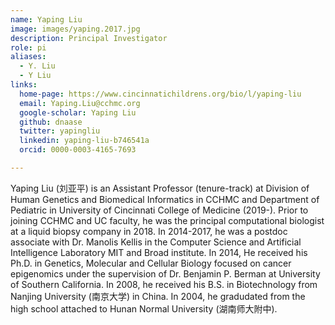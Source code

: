 ```yaml
---
name: Yaping Liu
image: images/yaping.2017.jpg
description: Principal Investigator
role: pi
aliases:
  - Y. Liu
  - Y Liu
links:
  home-page: https://www.cincinnatichildrens.org/bio/l/yaping-liu
  email: Yaping.Liu@cchmc.org
  google-scholar: Yaping Liu
  github: dnaase
  twitter: yapingliu
  linkedin: yaping-liu-b746541a
  orcid: 0000-0003-4165-7693

---
```


Yaping Liu (刘亚平) is an Assistant Professor (tenure-track) at Division of Human Genetics and Biomedical Informatics in CCHMC and Department of Pediatric in University of Cincinnati College of Medicine (2019-). Prior to joining CCHMC and UC faculty, he was the principal computational biologist at a liquid biopsy company in 2018. In 2014-2017, he was a postdoc associate with Dr. Manolis Kellis in the Computer Science and Artificial Intelligence Laboratory MIT and Broad institute. In 2014, He received his Ph.D. in Genetics, Molecular and Cellular Biology focused on cancer epigenomics under the supervision of Dr. Benjamin P. Berman at University of Southern California. In 2008, he received his B.S. in Biotechnology from Nanjing University (南京大学) in China. In 2004, he gradudated from the high school attached to Hunan Normal University (湖南师大附中).
